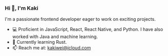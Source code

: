 <h3>Hi 👋, I'm Kaki</h3>
<p>I'm a passionate frontend developer eager to work on exciting projects.</p>

- 💻 Proficient in JavaScript, React, React Native, and Python. I have also worked with Java and machine learning.
- 🧐 Currently learning Rust.
- 📫 Reach me at: kakiwei@icloud.com
